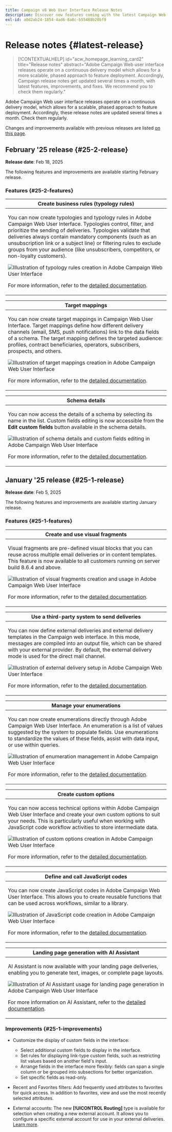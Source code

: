 ```yaml
---
title: Campaign v8 Web User Interface Release Notes
description: Discover new features coming with the latest Campaign Web User Interface release
exl-id: a0d2ab24-1854-4ad6-8a8c-b55488b20bf9
---
```

# Release notes {#latest-release}

>[!CONTEXTUALHELP]
>id="acw_homepage_learning_card2"
>title="Release notes"
>abstract="Adobe Campaign Web user interface releases operate on a continuous delivery model which allows for a more scalable, phased approach to feature deployment. Accordingly, Campaign release notes get updated several times a month, with latest features, improvements, and fixes. We recommend you to check them regularly."

Adobe Campaign Web user interface releases operate on a continuous delivery model, which allows for a scalable, phased approach to feature deployment. Accordingly, these release notes are updated several times a month. Check them regularly.

Changes and improvements available with previous releases are listed [on this page](release-notes-24.md).

## February '25 release {#25-2-release}

**Release date**: Feb 18, 2025

The following features and improvements are available starting February release.

### Features {#25-2-features}

<table>
<thead>
<tr>
<th><strong>Create business rules (typology rules)</strong><br/></th>
</tr>
</thead>
<tbody>
<tr>
<td>
<p>You can now create typologies and typology rules in Adobe Campaign Web User Interface. Typologies control, filter, and prioritize the sending of deliveries. Typologies validate that deliveries always contain mandatory components (such as an unsubscription link or a subject line) or filtering rules to exclude groups from your audience (like unsubscribers, competitors, or non-loyalty customers).</p>
<img src="assets/do-not-localize/typology.gif" alt="Illustration of typology rules creation in Adobe Campaign Web User Interface">
<p>For more information, refer to the <a href="../administration/typologies.md">detailed documentation</a>.</p>
</td>
</tr>
</tbody>
</table>

<table>
<thead>
<tr>
<th><strong>Target mappings</strong><br/></th>
</tr>
</thead>
<tbody>
<tr>
<td>
<p>You can now create target mappings in Campaign Web User Interface. Target mappings define how different delivery channels (email, SMS, push notifications) link to the data fields of a schema. The target mapping defines the targeted audience: profiles, contract beneficiaries, operators, subscribers, prospects, and others.</p>
<img src="assets/do-not-localize/target-mapping.gif" alt="Illustration of target mappings creation in Adobe Campaign Web User Interface">
<p>For more information, refer to the <a href="../administration/target-mappings.md">detailed documentation</a>.</p>
</td>
</tr>
</tbody>
</table>

<table>
<thead>
<tr>
<th><strong>Schema details</strong><br/></th>
</tr>
</thead>
<tbody>
<tr>
<td>
<p>You can now access the details of a schema by selecting its name in the list. Custom fields editing is now accessible from the <b>Edit custom fields</b> button available in the schema details.</p>
<img src="assets/do-not-localize/schemas.gif" alt="Illustration of schema details and custom fields editing in Adobe Campaign Web User Interface">
<p>For more information, refer to the <a href="../administration/schemas.md">detailed documentation</a>.</p>
</td>
</tr>
</tbody>
</table>

## January '25 release {#25-1-release}

**Release date**: Feb 5, 2025

The following features and improvements are available starting January release.

### Features {#25-1-features}

<table>
<thead>
<tr>
<th><strong>Create and use visual fragments</strong><br/></th>
</tr>
</thead>
<tbody>
<tr>
<td>
<p>Visual fragments are pre-defined visual blocks that you can reuse across multiple email deliveries or in content templates. This feature is now available to all customers running on server build 8.6.4 and above.</p>
<img src="assets/do-not-localize/visual-fragment.gif" alt="Illustration of visual fragments creation and usage in Adobe Campaign Web User Interface">
<p>For more information, refer to the <a href="../content/use-visual-fragments.md">detailed documentation</a>.</p>
</td>
</tr>
</tbody>
</table>

<table>
<thead>
<tr>
<th><strong>Use a third-party system to send deliveries</strong><br/></th>
</tr>
</thead>
<tbody>
<tr>
<td>
<p>You can now define external deliveries and external delivery templates in the Campaign web interface. In this mode, messages are compiled into an output file, which can be shared with your external provider. By default, the external delivery mode is used for the direct mail channel.</p>
<img src="assets/do-not-localize/external-delivery.gif" alt="Illustration of external delivery setup in Adobe Campaign Web User Interface">
<p>For more information, refer to the <a href="../msg/send-external-deliveries.md">detailed documentation</a>.</p>
</td>
</tr>
</tbody>
</table>

<table>
<thead>
<tr>
<th><strong>Manage your enumerations</strong><br/></th>
</tr>
</thead>
<tbody>
<tr>
<td>
<p>You can now create enumerations directly through Adobe Campaign Web User Interface. An enumeration is a list of values suggested by the system to populate fields. Use enumerations to standardize the values of these fields, assist with data input, or use within queries.</p>
<img src="assets/do-not-localize/enumerations.gif" alt="Illustration of enumeration management in Adobe Campaign Web User Interface">
<p>For more information, refer to the <a href="../administration/enumerations.md">detailed documentation</a>.</p>
</td>
</tr>
</tbody>
</table>

<table>
<thead>
<tr>
<th><strong>Create custom options</strong><br/></th>
</tr>
</thead>
<tbody>
<tr>
<td>
<p>You can now access technical options within Adobe Campaign Web User Interface and create your own custom options to suit your needs. This is particularly useful when working with JavaScript code workflow activities to store intermediate data.</p>
<img src="assets/do-not-localize/options.gif" alt="Illustration of custom options creation in Adobe Campaign Web User Interface">
<p>For more information, refer to the <a href="../administration/options.md">detailed documentation</a>.</p>
</td>
</tr>
</tbody>
</table>

<table>
<thead>
<tr>
<th><strong>Define and call JavaScript codes</strong><br/></th>
</tr>
</thead>
<tbody>
<tr>
<td>
<p>You can now create JavaScript codes in Adobe Campaign Web User Interface. This allows you to create reusable functions that can be used across workflows, similar to a library.</p>
<img src="assets/do-not-localize/javascript.gif" alt="Illustration of JavaScript code creation in Adobe Campaign Web User Interface">
<p>For more information, refer to the <a href="../administration/javascript-codes.md">detailed documentation</a>.</p>
</td>
</tr>
</tbody>
</table>

<table>
<thead>
<tr>
<th><strong>Landing page generation with AI Assistant</strong><br/></th>
</tr>
</thead>
<tbody>
<tr>
<td>
<p>AI Assistant is now available with your landing page deliveries, enabling you to generate text, images, or complete page layouts.</p>
<img src="assets/do-not-localize/ai-lp.gif" alt="Illustration of AI Assistant usage for landing page generation in Adobe Campaign Web User Interface">
<p>For more information on AI Assistant, refer to the <a href="../email/generative-lp.md">detailed documentation</a>.</p>
</td>
</tr>
</tbody>
</table>

### Improvements {#25-1-improvements}

* Customize the display of custom fields in the interface:
    * Select additional custom fields to display in the interface.
    * Set rules for displaying link-type custom fields, such as restricting list values based on another field's input.
    * Arrange fields in the interface more flexibly: fields can span a single column or be grouped into subsections for better organization.
    * Set specific fields as read-only.

* Recent and Favorites filters: Add frequently used attributes to favorites for quick access. In addition to favorites, view and use the most recently selected attributes.

* External accounts: The new **[!UICONTROL Routing]** type is available for selection when creating a new external account. It allows you to configure a specific external account for use in your external deliveries. [Learn more](../administration/external-account.md#routing).